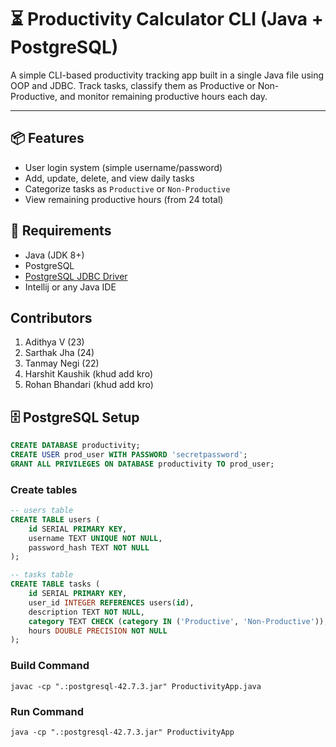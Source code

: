 # ⏳ Productivity Calculator CLI (Java + PostgreSQL)

A simple CLI-based productivity tracking app built in a single Java file using OOP and JDBC. Track tasks, classify them as Productive or Non-Productive, and monitor remaining productive hours each day.

---

## 📦 Features

- User login system (simple username/password)
- Add, update, delete, and view daily tasks
- Categorize tasks as `Productive` or `Non-Productive`
- View remaining productive hours (from 24 total)


## 🧰 Requirements

- Java (JDK 8+)
- PostgreSQL
- [PostgreSQL JDBC Driver](https://jdbc.postgresql.org/download.html)
- Intellij or any Java IDE

## Contributors

1. Adithya V (23)
2. Sarthak Jha (24)
3. Tanmay Negi (22)
4. Harshit Kaushik (khud add kro)
5. Rohan Bhandari (khud add kro)


## 🗄️ PostgreSQL Setup

```sql
CREATE DATABASE productivity;
CREATE USER prod_user WITH PASSWORD 'secretpassword';
GRANT ALL PRIVILEGES ON DATABASE productivity TO prod_user;
```

### Create tables

```sql
-- users table
CREATE TABLE users (
    id SERIAL PRIMARY KEY,
    username TEXT UNIQUE NOT NULL,
    password_hash TEXT NOT NULL
);

-- tasks table
CREATE TABLE tasks (
    id SERIAL PRIMARY KEY,
    user_id INTEGER REFERENCES users(id),
    description TEXT NOT NULL,
    category TEXT CHECK (category IN ('Productive', 'Non-Productive')),
    hours DOUBLE PRECISION NOT NULL
);
```

### Build Command
```
javac -cp ".:postgresql-42.7.3.jar" ProductivityApp.java
```

### Run Command
```
java -cp ".:postgresql-42.7.3.jar" ProductivityApp 
```